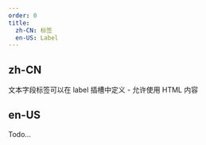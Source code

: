 ```yaml
---
order: 0
title:
  zh-CN: 标签
  en-US: Label
---
```


## zh-CN

文本字段标签可以在 label 插槽中定义 - 允许使用 HTML 内容

## en-US

Todo...
